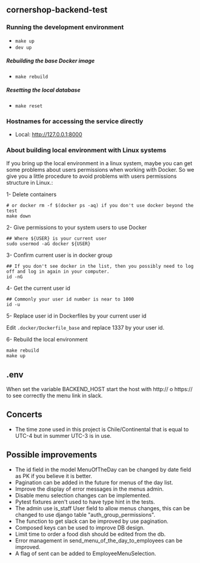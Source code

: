 ## cornershop-backend-test

### Running the development environment

* `make up`
* `dev up`

##### Rebuilding the base Docker image

* `make rebuild`

##### Resetting the local database

* `make reset`

### Hostnames for accessing the service directly

* Local: http://127.0.0.1:8000


### About building local environment with Linux systems

If you bring up the local environment in a linux system, maybe you can get some problems about users permissions when working with Docker.
So we give you a little procedure to avoid problems with users permissions structure in Linux.:

1- Delete containers

```
# or docker rm -f $(docker ps -aq) if you don't use docker beyond the test
make down
```

2- Give permissions to your system users to use Docker

```
## Where ${USER} is your current user
sudo usermod -aG docker ${USER}
```

3- Confirm current user is in docker group

```
## If you don't see docker in the list, then you possibly need to log off and log in again in your computer.
id -nG
```


4-  Get the current user id

```
## Commonly your user id number is near to 1000
id -u
```

5- Replace user id in Dockerfiles by your current user id

Edit `.docker/Dockerfile_base` and replace 1337 by your user id.

6- Rebuild the local environment

```
make rebuild
make up
```

## .env
When set the variable BACKEND_HOST start the host with http:// o https://
to see correctly the menu link in slack.

## Concerts
- The time zone used in this project is Chile/Continental that is equal to
  UTC-4 but in summer UTC-3 is in use.

## Possible improvements
- The id field in the model MenuOfTheDay can be changed by date field
  as PK if you believe it is better.
- Pagination can be added in the future for menus of the day list.
- Improve the display of error messages in the menus admin.
- Disable menu selection changes can be implemented.
- Pytest fixtures aren't used to have type hint in the tests.
- The admin use is_staff User field to allow menus changes, this can be
  changed to use django table "auth_group_permissions".
- The function to get slack can be improved by use pagination.
- Composed keys can be used to improve DB design.
- Limit time to order a food dish should be edited from the db.
- Error management in send_menu_of_the_day_to_employees can be improved.
- A flag of sent can be added to EmployeeMenuSelection.
